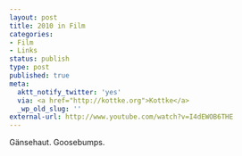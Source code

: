 ```yaml
---
layout: post
title: 2010 in Film
categories:
- Film
- Links
status: publish
type: post
published: true
meta:
  aktt_notify_twitter: 'yes'
  via: <a href="http://kottke.org">Kottke</a>
  _wp_old_slug: ''
external-url: http://www.youtube.com/watch?v=I4dEWOB6THE
---
```

Gänsehaut.
<span class="en">Goosebumps.</span>

